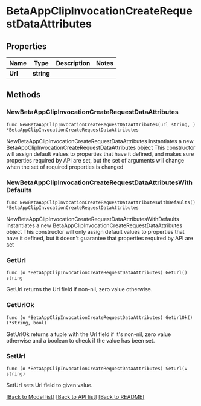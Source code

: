 # BetaAppClipInvocationCreateRequestDataAttributes

## Properties

Name | Type | Description | Notes
------------ | ------------- | ------------- | -------------
**Url** | **string** |  | 

## Methods

### NewBetaAppClipInvocationCreateRequestDataAttributes

`func NewBetaAppClipInvocationCreateRequestDataAttributes(url string, ) *BetaAppClipInvocationCreateRequestDataAttributes`

NewBetaAppClipInvocationCreateRequestDataAttributes instantiates a new BetaAppClipInvocationCreateRequestDataAttributes object
This constructor will assign default values to properties that have it defined,
and makes sure properties required by API are set, but the set of arguments
will change when the set of required properties is changed

### NewBetaAppClipInvocationCreateRequestDataAttributesWithDefaults

`func NewBetaAppClipInvocationCreateRequestDataAttributesWithDefaults() *BetaAppClipInvocationCreateRequestDataAttributes`

NewBetaAppClipInvocationCreateRequestDataAttributesWithDefaults instantiates a new BetaAppClipInvocationCreateRequestDataAttributes object
This constructor will only assign default values to properties that have it defined,
but it doesn't guarantee that properties required by API are set

### GetUrl

`func (o *BetaAppClipInvocationCreateRequestDataAttributes) GetUrl() string`

GetUrl returns the Url field if non-nil, zero value otherwise.

### GetUrlOk

`func (o *BetaAppClipInvocationCreateRequestDataAttributes) GetUrlOk() (*string, bool)`

GetUrlOk returns a tuple with the Url field if it's non-nil, zero value otherwise
and a boolean to check if the value has been set.

### SetUrl

`func (o *BetaAppClipInvocationCreateRequestDataAttributes) SetUrl(v string)`

SetUrl sets Url field to given value.



[[Back to Model list]](../README.md#documentation-for-models) [[Back to API list]](../README.md#documentation-for-api-endpoints) [[Back to README]](../README.md)


